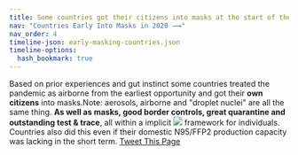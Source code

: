 ```yaml
---
title: Some countries got their citizens into masks at the start of the pandemic
nav: "Countries Early Into Masks in 2020 ⟿"
nav_order: 4
timeline-json: early-masking-countries.json
timeline-options: 
  hash_bookmark: true
---
```


Based on prior experiences and gut instinct some countries treated the pandemic as airborne from the earliest opportunity and got their **own citizens** into masks.Note: aerosols, airborne and "droplet nuclei" are all the same thing. **As well as masks, good border controls, great quarantine and outstanding test & trace**, all within a implicit <img src="https://user-images.githubusercontent.com/82182/102926364-c4098300-448c-11eb-9f06-b96d8e9d1d77.png"> framework for individuals. Countries also did this even if their domestic N95/FFP2 production capacity was lacking in the short term. <a href="https://twitter.com/intent/tweet?url=https%3A%2F%2Fits-airborne.org%2Fearly-masking-countries&via=AerosolizedC19&text=%23COVIDisAirborne%20%23masks4All%20%23bewareOfSharedAir%20%23ventilation. See: " target="_blank">Tweet This Page</a>
